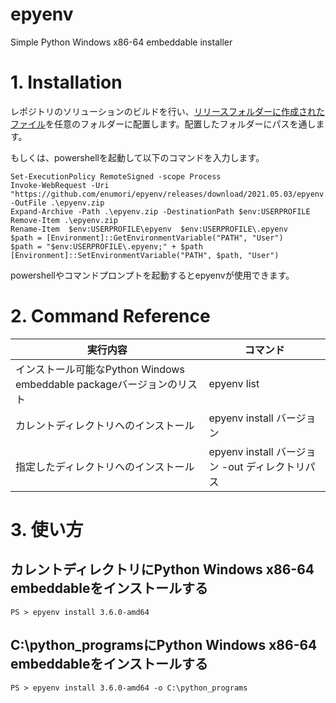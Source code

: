 # epyenv
Simple Python Windows x86-64 embeddable installer

# 1. Installation
レポジトリのソリューションのビルドを行い、[リリースフォルダーに作成されたファイル](https://github.com/enumori/epyenv/releases/download/2021.05.03/epyenv.zip)を任意のフォルダーに配置します。配置したフォルダーにパスを通します。

もしくは、powershellを起動して以下のコマンドを入力します。

```
Set-ExecutionPolicy RemoteSigned -scope Process
Invoke-WebRequest -Uri "https://github.com/enumori/epyenv/releases/download/2021.05.03/epyenv.zip" -OutFile .\epyenv.zip
Expand-Archive -Path .\epyenv.zip -DestinationPath $env:USERPROFILE
Remove-Item .\epyenv.zip
Rename-Item  $env:USERPROFILE\epyenv  $env:USERPROFILE\.epyenv
$path = [Environment]::GetEnvironmentVariable("PATH", "User")
$path = "$env:USERPROFILE\.epyenv;" + $path
[Environment]::SetEnvironmentVariable("PATH", $path, "User")
```
powershellやコマンドプロンプトを起動するとepyenvが使用できます。

# 2. Command Reference
| 実行内容 | コマンド|
| --- | --- |
| インストール可能なPython Windows embeddable packageバージョンのリスト | epyenv list |
| カレントディレクトリへのインストール | epyenv install バージョン |
| 指定したディレクトリへのインストール| epyenv install バージョン -out ディレクトリパス |

# 3. 使い方
## カレントディレクトリにPython Windows x86-64 embeddableをインストールする
```
PS > epyenv install 3.6.0-amd64
```
## C:\python_programsにPython Windows x86-64 embeddableをインストールする

```
PS > epyenv install 3.6.0-amd64 -o C:\python_programs
```